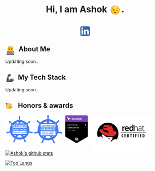
<!--
**ashokalinux/ashokalinux** is a ✨ _special_ ✨ repository because its `README.md` (this file) appears on your GitHub profile.

Here are some ideas to get you started:

- 🔭 I’m currently working on ...
- 🌱 I’m currently learning ...
- 👯 I’m looking to collaborate on ...
- 🤔 I’m looking for help with ...
- 💬 Ask me about ...
- 📫 How to reach me: ...
- 😄 Pronouns: ...
- ⚡ Fun fact: ...
-->


<h1 style = font-size: "50px" align="center"> Hi, I am Ashok <img align="center" src="https://raw.githubusercontent.com/heydrdev/devtools/main/emojis/telegram/winking-face.gif" width="38" />. 
<p align="center">

<!-- Connect With Me: Linkedin -->
<a href="https://www.linkedin.com/in/ashok-shelke-12966751" target="blank"><img align="center" src="https://raw.githubusercontent.com/heydrdev/devtools/main/icons/linkedin.png"  alt="ashok" width="30" /></a>
</p>

<!-- About Me -->
<h2 style = font-size: "50px" align=" left"><img src="https://raw.githubusercontent.com/heydrdev/devtools/main/emojis/telegram/technologist.gif" width="32" align="left"/>&nbsp <b>About Me</b></h2>

<p align="left">

</p>
Updating soon..
<br>

<!--My Tech Stack -->
<h2 style = font-size: "50px" align="left"><img src="https://raw.githubusercontent.com/heydrdev/devtools/main/emojis/telegram/mechanical-arm.gif" width="30" align="left"/>&nbsp <b>My Tech Stack</b></h2>
<p align="left">
Updating soon..
</p>

<!--Honors & awards -->
<h2 style = font-size: "50px" align="left"><img src="https://raw.githubusercontent.com/heydrdev/devtools/main/emojis/telegram/partying-face.gif" width="30" align="left"/>&nbsp <b>Honors & awards</b></h2>
<p align="left">
<a href="https://www.credly.com/badges/7bf94e57-b678-406b-ba3b-df9e1d793ce4/public_url" target="blank"><img align="left" src="https://github.com/ashokalinux/ashokalinux/blob/main/certificates/cka_from_cncfsite__281_29.png"  alt="cka" width="90" /></a>
</p>
<p align="left">
<a href="https://www.credly.com/badges/056c45b5-8ea6-4f9e-a1f6-5d409320a8f7/public_url" target="blank"><img align="left" src="https://github.com/ashokalinux/ashokalinux/blob/main/certificates/ckad_from_cncfsite.png"  alt="ckad" width="90" /></a>
</p>
</p>
<p align="left">
<a href="https://www.credly.com/badges/07228ae0-52ab-4d2a-8a9b-db1fb4a2f090/linked_in_profile" target="blank"><img align="left" src="https://github.com/ashokalinux/ashokalinux/blob/main/certificates/Terraform.png"  alt="terraform" width="90" /></a>
</p>
</p>
<p align="left">
<a href="https://www.credly.com/badges/056c45b5-8ea6-4f9e-a1f6-5d409320a8f7/public_url" target="blank"><img align="left" src="https://github.com/ashokalinux/ashokalinux/blob/main/certificates/red-hat-certification.png"  alt="redhat" width="190" /></a>
</p>



[![Ashok's github stats](https://github-readme-stats.vercel.app/api?username=ashokalinux&count_private=true&show_icons=true&theme=radical&hide_rank=false)](https://github.com/anuraghazra/github-readme-stats)

[![Top Langs](https://github-readme-stats.vercel.app/api/top-langs/?username=ashokalinux)](https://github.com/anuraghazra/github-readme-stats)


